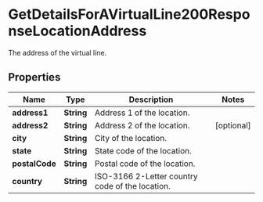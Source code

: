 

# GetDetailsForAVirtualLine200ResponseLocationAddress

The address of the virtual line.

## Properties

| Name | Type | Description | Notes |
|------------ | ------------- | ------------- | -------------|
|**address1** | **String** | Address 1 of the location. |  |
|**address2** | **String** | Address 2 of the location. |  [optional] |
|**city** | **String** | City of the location. |  |
|**state** | **String** | State code of the location. |  |
|**postalCode** | **String** | Postal code of the location. |  |
|**country** | **String** | ISO-3166 2-Letter country code of the location. |  |



